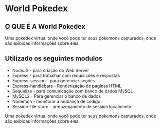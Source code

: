 <h1>World Pokedex</h1>

<h2>O QUE É A World Pokedex</h2>
<p>Uma pokedex virtual onde você pode ter seus pokemons capturados, onde são exibidas informações sobre eles.</p>

<h2>Utilizado os seguintes modulos</h2>

<ul>
  <li>NodeJS - para criação do Web Server</li>
  <li>Express - para trabalhar com requisições e respostas</li>
  <li>Express-session - para gerenciar seções</li>
  <li>Express-handlebars - Renderização de paginas HTML</li>
  <li>Sequelize - para comunicação com banco de dados MySQL</li>
  <li>MySQL2 - Para gerenciar o banco de dados</li>
  <li>Nodemon - monitorar a mudança de codigo</li>
  <li>Session-file-store - armazenamento de session localmente</li>
</ul>
<p>Uma pokedex virtual onde você pode ter seus pokemons capturados, onde são exibidas informações sobre eles.</p>
